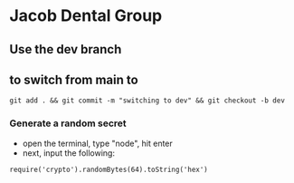 # Jacob Dental Group

## Use the dev branch

## to switch from main to

```git
git add . && git commit -m "switching to dev" && git checkout -b dev
```

### Generate a random secret

- open the terminal, type "node", hit enter
- next, input the following:

```git
require('crypto').randomBytes(64).toString('hex')
```
